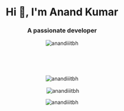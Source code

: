 <div align="center">
<h1 align="center">Hi 👋, I'm Anand Kumar</h1>
<h3 align="center">A passionate developer</h3>

<p align="center"> <img src="https://komarev.com/ghpvc/?username=anandiiitbh&label=Profile%20views&color=0e75b6&style=flat" alt="anandiiitbh" /> </p>

<br />
  <br />
  <br />

<p><img align="center" src="https://github-readme-stats.vercel.app/api/top-langs?username=anandiiitbh&show_icons=true&locale=en&layout=compact" alt="anandiiitbh" /></p>

<p>&nbsp;<img align="center" src="https://github-readme-stats.vercel.app/api?username=anandiiitbh&show_icons=true&locale=en" alt="anandiiitbh" /></p>

<p><img align="center" src="https://github-readme-streak-stats.herokuapp.com/?user=anandiiitbh&" alt="anandiiitbh" /></p>


</div>
